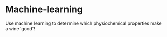 # Machine-learning

Use machine learning to determine which physiochemical properties make a wine 'good'!
